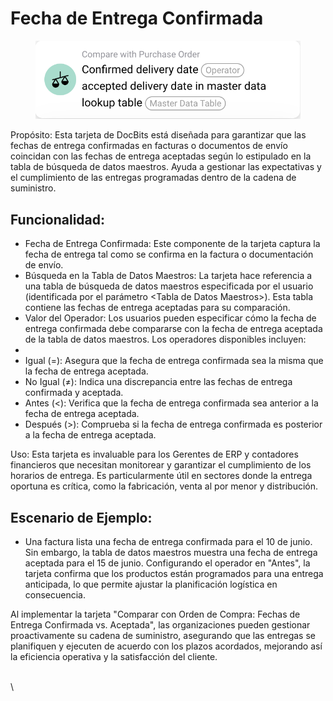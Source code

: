 # Fecha de Entrega Confirmada

<figure><img src="../../../.gitbook/assets/image.png" alt=""><figcaption></figcaption></figure>

Propósito: Esta tarjeta de DocBits está diseñada para garantizar que las fechas de entrega confirmadas en facturas o documentos de envío coincidan con las fechas de entrega aceptadas según lo estipulado en la tabla de búsqueda de datos maestros. Ayuda a gestionar las expectativas y el cumplimiento de las entregas programadas dentro de la cadena de suministro.

## Funcionalidad:

* Fecha de Entrega Confirmada: Este componente de la tarjeta captura la fecha de entrega tal como se confirma en la factura o documentación de envío.
* Búsqueda en la Tabla de Datos Maestros: La tarjeta hace referencia a una tabla de búsqueda de datos maestros especificada por el usuario (identificada por el parámetro \<Tabla de Datos Maestros>). Esta tabla contiene las fechas de entrega aceptadas para su comparación.
* Valor del Operador: Los usuarios pueden especificar cómo la fecha de entrega confirmada debe compararse con la fecha de entrega aceptada de la tabla de datos maestros. Los operadores disponibles incluyen:
*
* Igual (=): Asegura que la fecha de entrega confirmada sea la misma que la fecha de entrega aceptada.
* No Igual (≠): Indica una discrepancia entre las fechas de entrega confirmada y aceptada.
* Antes (<): Verifica que la fecha de entrega confirmada sea anterior a la fecha de entrega aceptada.
* Después (>): Comprueba si la fecha de entrega confirmada es posterior a la fecha de entrega aceptada.

Uso: Esta tarjeta es invaluable para los Gerentes de ERP y contadores financieros que necesitan monitorear y garantizar el cumplimiento de los horarios de entrega. Es particularmente útil en sectores donde la entrega oportuna es crítica, como la fabricación, venta al por menor y distribución.

## Escenario de Ejemplo:

* Una factura lista una fecha de entrega confirmada para el 10 de junio. Sin embargo, la tabla de datos maestros muestra una fecha de entrega aceptada para el 15 de junio. Configurando el operador en "Antes", la tarjeta confirma que los productos están programados para una entrega anticipada, lo que permite ajustar la planificación logística en consecuencia.

Al implementar la tarjeta "Comparar con Orden de Compra: Fechas de Entrega Confirmada vs. Aceptada", las organizaciones pueden gestionar proactivamente su cadena de suministro, asegurando que las entregas se planifiquen y ejecuten de acuerdo con los plazos acordados, mejorando así la eficiencia operativa y la satisfacción del cliente.

\
\
